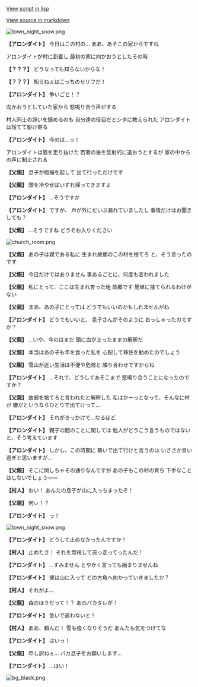 [View script in lisp](../scripts/202212141.txt)

[View source in markdown](202212141.md)

![town_night_snow.png](../images/backgrounds/town_night_snow.png)

**【アロンダイト】**
今日はこの村の…
ああ、あそこの家からですね

アロンダイトが村に到着し
最初の家に向かおうとしたその時

**【？？？】**
どうなっても知らないからな！

**【？？？】**
知らねぇはこっちのセリフだ！

**【アロンダイト】**
争いごと！？

向かおうとしていた家から
怒鳴り合う声がする

村人同士の諍いを鎮めるのも
自分達の役目だとシタに教えられた
アロンダイトは慌てて駆け寄る

**【アロンダイト】**
今のは…っ！

アロンダイトは脇を走り抜けた
若者の後を反射的に追おうとするが
家の中からの声に制止される

**【父親】**
息子が癇癪を起して
出て行っただけです

**【父親】**
頭を冷やせばいずれ帰ってきますよ

**【アロンダイト】**
…そうですか

**【アロンダイト】**
ですが、
声が外にだいぶ漏れていましたし
事情だけはお聞きしても？

**【父親】**
…そうですね
どうぞお入りください

![church_room.png](../images/backgrounds/church_room.png)

**【父親】**
あの子は親である私に
生まれ故郷のこの村を捨てろ
と、そう言ったのです

**【父親】**
今日だけではありません
事あるごとに、何度も言われました

**【父親】**
私にとって、ここは生まれ育った地
故郷です
簡単に捨てられるわけがない

**【父親】**
まあ、あの子にとっては
どうでもいいのかもしれませんがね

**【アロンダイト】**
どうでもいいと、
息子さんがそのように
おっしゃったのですか？

**【父親】**
…いや、今のはまだ
頭に血が上ったままの解釈だ

**【父親】**
本当はあの子も年を食った私を
心配して移住を勧めたのでしょう

**【父親】**
雪山が近い生活は不便や危険と
隣り合わせですからね

**【アロンダイト】**
…それで、どうしてあそこまで
怒鳴り合うことになったのですか？

**【父親】**
故郷を捨てろと言われたと解釈した
私はかーっとなって、そんなに村が
嫌だというならひとりで出てけって…

**【アロンダイト】**
それがきっかけで…なるほど

**【アロンダイト】**
親子の間のことに関しては
他人がどうこう言うものではない
と、そう考えています

**【アロンダイト】**
しかし、この時期に
勢いで出て行けと言うのは
いささか言い過ぎと思いますが…

**【父親】**
そこに関しちゃその通りなんですが
あの子もこの村の育ち
下手なことはしないでしょう――

**【村人】**
おい！
あんたの息子が山に入っちまったぞ！

**【父親】**
何ぃ！？

**【アロンダイト】**
っ！

![town_night_snow.png](../images/backgrounds/town_night_snow.png)

**【アロンダイト】**
どうして止めなかったんですか！

**【村人】**
止めたさ！
それを無視して突っ走ってったんだ！

**【アロンダイト】**
…すみません
とやかく言っても始まりませんね

**【アロンダイト】**
彼は山に入って
どの方角へ向かっていきましたか？

**【村人】**
それがよ…

**【父親】**
森のほうだって！？
あのバカタレが！

**【アロンダイト】**
急いで追わないと！

**【村人】**
ああ、頼んだ！
雪も強くなりそうだ
あんたも気をつけてな

**【アロンダイト】**
はいっ！

**【父親】**
申し訳ねぇ…
バカ息子をお願いします…

**【アロンダイト】**
…はい！

![bg_black.png](../images/backgrounds/bg_black.png)
